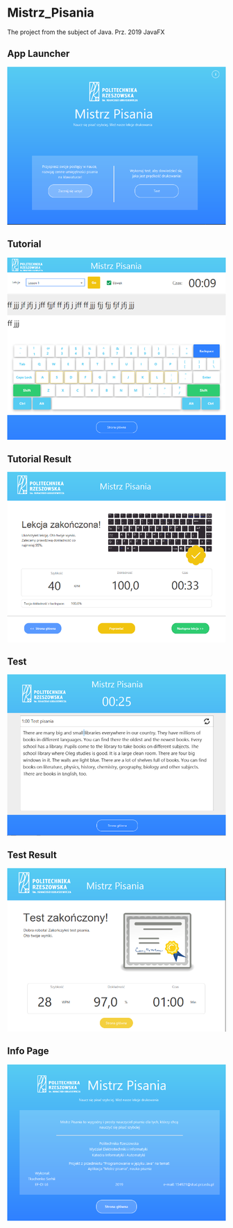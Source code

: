 # Mistrz_Pisania

The project from the subject of Java. Prz. 2019
JavaFX

## App Launcher
![Иллюстрация к проекту](https://github.com/DrDoker/Mistrz_Pisania/blob/master/Readme/Screenshot_1.png)

## Tutorial
![Иллюстрация к проекту](https://github.com/DrDoker/Mistrz_Pisania/blob/master/Readme/Screenshot_3.png)

## Tutorial Result
![Иллюстрация к проекту](https://github.com/DrDoker/Mistrz_Pisania/blob/master/Readme/Screenshot_4.png)

## Test
![Иллюстрация к проекту](https://github.com/DrDoker/Mistrz_Pisania/blob/master/Readme/Screenshot_5.png)

## Test Result
![Иллюстрация к проекту](https://github.com/DrDoker/Mistrz_Pisania/blob/master/Readme/Screenshot_6.png)

## Info Page
![Иллюстрация к проекту](https://github.com/DrDoker/Mistrz_Pisania/blob/master/Readme/Screenshot_2.png)
